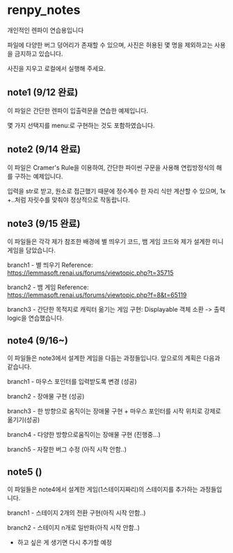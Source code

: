 # renpy_notes
개인적인 렌파이 연습용입니다

파일에 다양한 버그 덩어리가 존재할 수 있으며, 사진은 허용된 몇 명을 제외하고는 사용을 금지하고 있습니다.

사진을 지우고 로컬에서 실행해 주세요.

## note1 (9/12 완료)
이 파일은 간단한 렌파이 입출력문을 연습한 예제입니다.

몇 가지 선택지를 menu:로 구현하는 것도 포함하였습니다.

## note2 (9/14 완료)
이 파일은 Cramer's Rule을 이용하여, 간단한 파이썬 구문을 사용해 연립방정식의 해를 구하는 예제입니다.

입력을 str로 받고, 원소로 접근했기 때문에 정수계수 한 자리 식만 계산할 수 있으며, 1x +..처럼 자릿수를 맞춰야 정상적으로 작동랍니다.

## note3 (9/15 완료)
이 파일들은 각각 제가 참조한 배경에 별 띄우기 코드, 뱀 게임 코드와 제가 설계한 미니게임을 담았습니다.

branch1 - 별 띄우기 Reference: https://lemmasoft.renai.us/forums/viewtopic.php?t=35715

branch2 - 뱀 게임 Reference: https://lemmasoft.renai.us/forums/viewtopic.php?f=8&t=65119

branch3 - 간단한 목적지로 캐릭터 옮기는 게임 구현: Displayable 객체 소환 -> 출력 logic을 연습했습니다.

## note4 (9/16~)
이 파일들은 note3에서 설계한 게임을 다듬는 과정들입니다. 앞으로의 계획은 다음과 같습니다.

branch1 - 마우스 포인터를 입력받도록 변경 (성공)

branch2 - 장애물 구현 (성공)

branch3 - 한 방향으로 움직이는 장애물 구현 + 마우스 포인터를 시작 위치로 강제로 옮기기(성공)

branch4 - 다양한 방향으로움직이는 장애물 구현 (진행중...)

branch5 - 자잘한 버그 수정 (아직 시작 안함..)

## note5 ()
이 파일들은 note4에서 설계한 게임(1스테이지짜리)의 스테이지를 추가하는 과정들입니다. 

branch1 - 스테이지 2개의 전환 구현(아직 시작 안함..)

branch2 - 스테이지 n개로 일반화(아직 시작 안함..)

+ 하고 싶은 게 생기면 다시 추가할 예정
